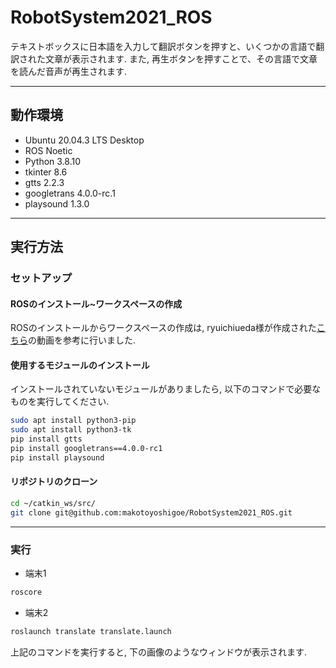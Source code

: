 # RobotSystem2021_ROS
テキストボックスに日本語を入力して翻訳ボタンを押すと、いくつかの言語で翻訳された文章が表示されます. また, 再生ボタンを押すことで、その言語で文章を読んだ音声が再生されます. 

---

## 動作環境
- Ubuntu 20.04.3 LTS Desktop
- ROS Noetic
- Python 3.8.10
- tkinter 8.6
- gtts 2.2.3
- googletrans 4.0.0-rc.1
- playsound 1.3.0

---

## 実行方法
### セットアップ
#### ROSのインストール~ワークスペースの作成
ROSのインストールからワークスペースの作成は, ryuichiueda様が作成された[こちら](https://www.youtube.com/watch?v=PL85Pw_zQH0)の動画を参考に行いました. 
#### 使用するモジュールのインストール
インストールされていないモジュールがありましたら, 以下のコマンドで必要なものを実行してください. 
```sh
sudo apt install python3-pip
sudo apt install python3-tk
pip install gtts
pip install googletrans==4.0.0-rc1
pip install playsound
```
#### リポジトリのクローン
```sh
cd ~/catkin_ws/src/
git clone git@github.com:makotoyoshigoe/RobotSystem2021_ROS.git
```

---

### 実行
- 端末1
```sh
roscore
```

- 端末2
```sh
roslaunch translate translate.launch
```
上記のコマンドを実行すると, 下の画像のようなウィンドウが表示されます. 
